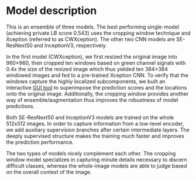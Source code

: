 # Model description

This is an ensemble of three models. The best performing single-model (achieving private LB score 0.543) uses the cropping window technique and Xception (referred to as CWXception). The other two CNN models are SE-ResNext50 and InceptionV3, respectively.

In the first model (CWXception), we first resized the original image into 960×960, then cropped ten windows based on green channel signals with 0.4x the size of the resized image which thus yielded ten 384×384 windowed images and fed to a pre-trained Xception CNN. To verify that the windows capture the highly localized subcomponents, we built an interactive [GUI tool](https://i.imgur.com/OJ4NA9r.gifv) to superimpose the prediction scores and the locations onto the original image. Additionally, the cropping window provides another way of ensemble/augmentation thus improves the robustness of model predictions.

Both SE-ResNext50 and InceptionV3 models are trained on the whole 512x512 images. In order to capture information from a low-level encoder, we add auxiliary supervision branches after certain intermediate layers. The deeply supervised structure makes the training much faster and improves the prediction performance.

The two types of models nicely complement each other. The cropping window model specializes in capturing minute details necessary to discern difficult classes, whereas the whole-image models are able to judge based on the overall context of the image.
